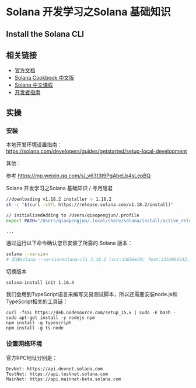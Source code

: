 # Solana 开发学习之Solana 基础知识
## Install the Solana CLI

## 相关链接
- [官方文档](https://docs.solanalabs.com/cli/install)
- [Solana Cookbook 中文版](https://solanacookbook.com/zh/getting-started/installation.html#%E5%AE%89%E8%A3%85%E5%91%BD%E4%BB%A4%E8%A1%8C%E5%B7%A5%E5%85%B7)
- [Solana 中文课程](https://www.solanazh.com/course/1-4)
- [开发者指南](https://solana.com/zh/developers/guides/getstarted/setup-local-development)

## 实操

### 安装

本地开发环境设置指南：
https://solana.com/developers/guides/getstarted/setup-local-development

其他： 

参考 https://mp.weixin.qq.com/s/_v63t3t9PgAbeLb4sLepBQ 

Solana 开发学习之Solana 基础知识 / 寻月隐君
```bash
//downloading v1.18.2 installer ✨ 1.18.2
sh -c "$(curl -sSfL https://release.solana.com/v1.18.2/install)"

// initializedAdding to /Users/qiaopengjun/.profile
export PATH="/Users/qiaopengjun/.local/share/solana/install/active_release/bin:$PATH" 

...
```

通过运行以下命令确认您已安装了所需的 Solana 版本：

```bash
solana --version
# 实操solana --versionsolana-cli 1.18.2 (src:13656e30; feat:3352961542, client:SolanaLabs)
```

切换版本
```
solana-install init 1.16.4
```

我们会用到TypeScript语言来编写交易测试脚本，所以还需要安装node.js和TypeScript相关的工具链：
```
curl -fsSL https://deb.nodesource.com/setup_15.x | sudo -E bash -
sudo apt-get install -y nodejs npm
npm install -g typescript
npm install -g ts-node
```

### 设置网络环境
官方RPC地址分别是：
```
DevNet: https://api.devnet.solana.com
TestNet: https://api.testnet.solana.com
MainNet: https://api.mainnet-beta.solana.com
```
